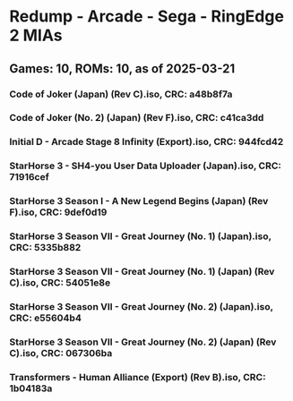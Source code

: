 # Redump - Arcade - Sega - RingEdge 2 MIAs
## Games: 10, ROMs: 10, as of 2025-03-21

### Code of Joker (Japan) (Rev C).iso, CRC: a48b8f7a
### Code of Joker (No. 2) (Japan) (Rev F).iso, CRC: c41ca3dd
### Initial D - Arcade Stage 8 Infinity (Export).iso, CRC: 944fcd42
### StarHorse 3 - SH4-you User Data Uploader (Japan).iso, CRC: 71916cef
### StarHorse 3 Season I - A New Legend Begins (Japan) (Rev F).iso, CRC: 9def0d19
### StarHorse 3 Season VII - Great Journey (No. 1) (Japan).iso, CRC: 5335b882
### StarHorse 3 Season VII - Great Journey (No. 1) (Japan) (Rev C).iso, CRC: 54051e8e
### StarHorse 3 Season VII - Great Journey (No. 2) (Japan).iso, CRC: e55604b4
### StarHorse 3 Season VII - Great Journey (No. 2) (Japan) (Rev C).iso, CRC: 067306ba
### Transformers - Human Alliance (Export) (Rev B).iso, CRC: 1b04183a
